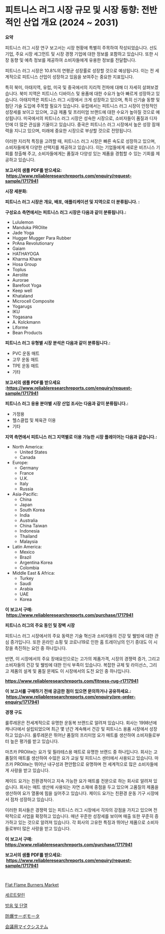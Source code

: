 <p><h1>피트니스 러그 시장 규모 및 시장 동향: 전반적인 산업 개요 (2024 ~ 2031)</h1></p><p><strong>요약</strong></p>
<p><p>피트니스 러그 시장 연구 보고서는 시장 현황에 특별히 주목하여 작성되었습니다. 선도기업, 주요 시장 세그먼트 및 시장 경쟁 기업에 대한 정보를 포함하고 있습니다. 또한 시장 동향 및 예측 정보를 제공하여 소비자들에게 유용한 정보를 전달합니다.</p><p>피트니스 러그 시장은 10.8%의 연평균 성장률로 성장할 것으로 예상됩니다. 이는 전 세계적으로 피트니스 산업이 성장하고 있음을 보여주는 중요한 지표입니다.</p><p>특히 북미, 아태지역, 유럽, 미국 및 중국에서의 지리적 전파에 대해 더 자세히 살펴보겠습니다. 북미 지역은 피트니스 디바이스 및 용품에 대한 수요가 높아 빠르게 성장하고 있습니다. 아태지역은 피트니스 러그 시장에서 크게 성장하고 있으며, 특히 신기술 동향 및 첨단 기술 도입에 주목할 필요가 있습니다. 유럽에서는 피트니스 러그 시장이 안정적인 성장세를 보이고 있으며, 고급 제품 및 프리미엄 브랜드에 대한 수요가 높아질 것으로 예상됩니다. 미국에서의 피트니스 러그 시장은 성숙한 시장으로, 소비자들이 품질과 디자인에 더 많은 관심을 기울이고 있습니다. 중국은 피트니스 러그 시장에서 높은 성장 잠재력을 지니고 있으며, 미래에 중요한 시장으로 부상할 것으로 전망됩니다. </p><p>이러한 지리적 특징을 고려할 때, 피트니스 러그 시장은 빠른 속도로 성장하고 있으며, 소비자들에게 다양한 선택지를 제공하고 있습니다. 이는 기업들에게 새로운 비즈니스 기회를 창출해 주고, 소비자들에게는 품질과 다양성 있는 제품을 경험할 수 있는 기회를 제공하고 있습니다.</p></p>
<p><strong>보고서의 샘플 PDF를 받으세요: &nbsp;<a href="https://www.reliableresearchreports.com/enquiry/request-sample/1717941">https://www.reliableresearchreports.com/enquiry/request-sample/1717941</a></strong></p>
<p><strong>시장 세분화:</strong></p>
<p><strong> 피트니스 러그 시장은 개요, 배포, 애플리케이션 및 지역으로 더 분류됩니다. :</strong></p>
<p><strong>구성요소 측면에서는 피트니스 러그 시장은 다음과 같이 분류됩니다.:</strong></p>
<p><ul><li>Lululemon</li><li>Manduka PROlite</li><li>Jade Yoga</li><li>Hugger Mugger Para Rubber</li><li>PrAna Revolutionary</li><li>Gaiam</li><li>HATHAYOGA</li><li>Kharma Khare</li><li>Hosa Group</li><li>Toplus</li><li>Aerolite</li><li>Aurorae</li><li>Barefoot Yoga</li><li>Keep well</li><li>Khataland</li><li>Microcell Composite</li><li>Yogarugs</li><li>IKU</li><li>Yogasana</li><li>A. Kolckmann</li><li>Liforme</li><li>Bean Products</li></ul></p>
<p><strong> 피트니스 러그 유형별 시장 분석은 다음과 같이 분류됩니다.:</strong></p>
<p><ul><li>PVC 운동 매트</li><li>고무 운동 매트</li><li>TPE 운동 매트</li><li>기타</li></ul></p>
<p><strong>보고서의 샘플 PDF를 받으세요 :<a href="https://www.reliableresearchreports.com/enquiry/request-sample/1717941">https://www.reliableresearchreports.com/enquiry/request-sample/1717941</a></strong></p>
<p><strong> 피트니스 러그 응용 분야별 시장 산업 조사는 다음과 같이 분류됩니다.:</strong></p>
<p><ul><li>가정용</li><li>헬스클럽 및 체육관 이용</li><li>기타</li></ul></p>
<p><strong>지역 측면에서 피트니스 러그 지역별로 이용 가능한 시장 플레이어는 다음과 같습니다.:</strong></p>
<p><ul>
    <li>
        North America:
        <ul>
            <li>United States</li>
            <li>Canada</li>
        </ul>
    </li>
    <li>
        Europe:
        <ul>
            <li>Germany</li>
            <li>France</li>
            <li>U.K.</li>
            <li>Italy</li>
            <li>Russia</li>
        </ul>
    </li>
    <li>
        Asia-Pacific:
        <ul>
            <li>China</li>
            <li>Japan</li>
            <li>South Korea</li>
            <li>India</li>
            <li>Australia</li>
            <li>China Taiwan</li>
            <li>Indonesia</li>
            <li>Thailand</li>
            <li>Malaysia</li>
        </ul>
    </li>
    <li>
        Latin America:
        <ul>
            <li>Mexico</li>
            <li>Brazil</li>
            <li>Argentina Korea</li>
            <li>Colombia</li>
        </ul>
    </li>
    <li>
        Middle East & Africa:
        <ul>
            <li>Turkey</li>
            <li>Saudi</li>
            <li>Arabia</li>
            <li>UAE</li>
            <li>Korea</li>
        </ul>
    </li>
    </ul></p>
<p><strong>이 보고서 구매: &nbsp;<a href="https://www.reliableresearchreports.com/purchase/1717941">https://www.reliableresearchreports.com/purchase/1717941</a></strong></p>
<p><strong>피트니스 러그의 주요 동인 및 장벽 시장</strong></p>
<p><p>피트니스 러그 시장에서의 주요 동력은 기술 혁신과 소비자들의 건강 및 웰빙에 대한 관심 증가입니다. 또한 온라인 쇼핑 및 코로나19로 인한 홈 트레이닝의 인기 증대도 이 시장을 촉진하는 요인 중 하나입니다. </p><p>반면, 이 시장에서의 주요 장애요인으로는 고가의 제품가격, 시장의 경쟁력 증가, 그리고 소비자들의 건강 및 웰빙에 대한 인식 부족이 있습니다. 복잡한 규제 및 라이선스, 그리고 제품의 설계 및 품질 문제도 이 시장에서의 도전 요인 중 하나입니다.</p></p>
<p><strong><a href="https://www.reliableresearchreports.com/fitness-rug-r1717941">https://www.reliableresearchreports.com/fitness-rug-r1717941</a></strong></p>
<p><strong>이 보고서를 구매하기 전에 궁금한 점이 있으면 문의하거나 공유하세요.: &nbsp;<a href="https://www.reliableresearchreports.com/enquiry/pre-order-enquiry/1717941">https://www.reliableresearchreports.com/enquiry/pre-order-enquiry/1717941</a></strong></p>
<p><strong>경쟁 구도</strong></p>
<p><p>룰루레몬은 전세계적으로 유명한 운동복 브랜드로 알려져 있습니다. 회사는 1998년에 캐나다에서 설립되었으며 최근 몇 년간 계속해서 건강 및 피트니스 용품 시장에서 성장하고 있습니다. 룰루레몬은 뛰어난 품질의 프리미엄 요가 매트를 생산하여 소비자들로부터 높은 평가를 받고 있습니다.</p><p>마츠카 PROlite는 요가 및 필라테스용 매트로 유명한 브랜드 중 하나입니다. 회사는 고품질의 매트를 생산하여 수많은 요가 교실 및 피트니스 센터에서 사용되고 있습니다. 마츠카 PROlite는 뛰어난 내구성과 편안함으로 유명하며 전 세계적으로 많은 소비자들에게 사랑을 받고 있습니다.</p><p>제이드 요가는 친환경적이고 지속 가능한 요가 매트를 전문으로 하는 회사로 알려져 있습니다. 회사는 매트 생산에 사용되는 자연 소재에 중점을 두고 있으며 고품질의 제품을 생산하여 요가 열풍에 힘을 실어주고 있습니다. 제이드 요가는 친환경 운동 기구 시장에서 점차 성장하고 있습니다.</p><p>이러한 회사들은 경쟁력 있는 피트니스 러그 시장에서 각자의 강점을 가지고 있으며 전략적으로 사업을 확장하고 있습니다. 매년 꾸준한 성장세를 보이며 매출 또한 꾸준히 증가하고 있는 것으로 알려져 있습니다. 각 회사의 고유한 특징과 뛰어난 제품으로 소비자들로부터 많은 사랑을 받고 있습니다.</p></p>
<p><strong>이 보고서 구매: &nbsp; <a href="https://www.reliableresearchreports.com/purchase/1717941">https://www.reliableresearchreports.com/purchase/1717941</a></strong></p>
<p><strong>보고서의 샘플 PDF를 받으세요: &nbsp;<a href="https://www.reliableresearchreports.com/enquiry/request-sample/1717941">https://www.reliableresearchreports.com/enquiry/request-sample/1717941</a></strong><strong></strong></p>
<p>&nbsp;</p>
<p><p><a href="https://github.com/okotobwrhuteie/Market-Research-Report-List-2/blob/main/flat-flame-burners-market.md">Flat Flame Burners Market</a></p><p><a href="https://medium.com/@maksymilianbaran1901/%EC%84%B8%ED%8A%B8%EB%9E%84%EB%A6%B0-%EC%8B%9C%EC%9E%A5-%EC%84%B1%EA%B3%B5%EC%A0%81%EC%9D%B8-%EB%B9%84%EC%A6%88%EB%8B%88%EC%8A%A4-%EC%A0%84%EB%9E%B5%EC%9D%98-%ED%95%B5%EC%8B%AC-%EC%9A%94%EC%86%8C-2031%EB%85%84%EA%B9%8C%EC%A7%80-%EC%98%88%EC%B8%A1-e8003efb8265">세르트랄린</a></p><p><a href="https://medium.com/@hugofirst44/%EC%86%8C%EB%A6%AC%EC%99%80-%EC%97%B4-%EC%A0%88%EC%97%B0-%EC%8B%9C%EC%9E%A5-%EC%A0%84%EB%A7%9D-%EC%82%B0%EC%97%85-%EA%B0%9C%EC%9A%94-%EB%B0%8F-%EC%98%88%EC%B8%A1-2024%EB%85%84%EB%B6%80%ED%84%B0-2031%EB%85%84-eca29c55666d">방음 및 단열</a></p><p><a href="https://medium.com/@raymanta28/%E7%88%86%E7%99%BA%E9%98%B2%E6%AD%A2%E5%9E%8B%E3%82%B5%E3%83%BC%E3%83%9C%E3%83%A2%E3%83%BC%E3%82%BF%E3%83%BC%E3%83%9E%E3%83%BC%E3%82%B1%E3%83%83%E3%83%88%E3%81%AF-%E5%B8%82%E5%A0%B4%E3%82%B7%E3%82%A7%E3%82%A2-%E5%B8%82%E5%A0%B4%E5%8B%95%E5%90%91-%E5%B8%82%E5%A0%B4%E6%88%90%E9%95%B7%E3%81%AB%E9%96%A2%E3%81%99%E3%82%8B%E6%83%85%E5%A0%B1%E3%82%92%E6%8F%90%E4%BE%9B%E3%81%97%E3%81%BE%E3%81%99-12756109b2b7">防爆サーボモータ</a></p><p><a href="https://github.com/SarahFahey88/Market-Research-Report-List-1/blob/main/363160027597.md">会議用マイクシステム</a></p></p>